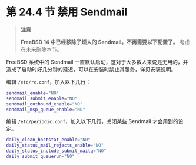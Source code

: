 # 第 24.4 节 禁用 Sendmail


>**注意**
>
>**FreeBSD 14 中已经移除了烦人的 Sendmail。不再需要以下配置了。** 考虑在未来删除本节。


FreeBSD 系统中的 Sendmail 一直默认启动，这对于大多数人来说是无用的，并造成了启动时好几分钟的延迟，可以在安装时禁止其服务，详见安装说明。

编辑 `/etc/rc.conf`，加入以下几行：

```sh
sendmail_enable="NO"
sendmail_submit_enable="NO"
sendmail_outbound_enable="NO"
sendmail_msp_queue_enable="NO"
```

编辑 `/etc/periodic.conf`，加入以下几行，关闭某些 Sendmail 才会用到的设定。

```sh
daily_clean_hoststat_enable="NO"
daily_status_mail_rejects_enable="NO"
daily_status_include_submit_mailq="NO"
daily_submit_queuerun="NO"
```

